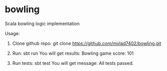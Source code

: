 # bowling
Scala bowling logic implementation

Usage:

1. Clone github repo: 
git clone https://github.com/mvlad7402/bowling.git

2. Run: sbt run
You will get results: Bowling game score: 101

3. Run tests: sbt test
You will get message: All tests passed.

